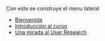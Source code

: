 Con este se construye el menu lateral

* [Bienvenida](README.md)
* [Introducción al curso](02-educacion-continua/03-ux-research/Unidad-1/01-Introduccion-al-curso.md)
* [Una mirada al User Research](02-educacion-continua/03-ux-research/Unidad-1/02-Una-mirada-al-User-Research.md)
